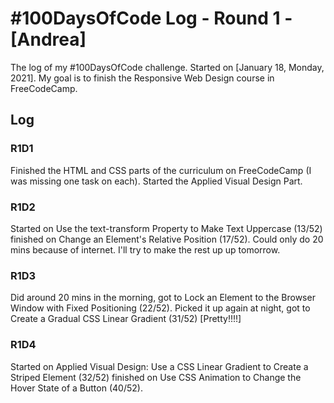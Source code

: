 # #100DaysOfCode Log - Round 1 - [Andrea]

The log of my #100DaysOfCode challenge. Started on [January 18, Monday, 2021]. My goal is to finish the Responsive Web Design course in FreeCodeCamp.

## Log

### R1D1 
Finished the HTML and CSS parts of the curriculum on FreeCodeCamp (I was missing one task on each). Started the Applied Visual Design Part.

### R1D2
Started on Use the text-transform Property to Make Text Uppercase (13/52) finished on Change an Element's Relative Position (17/52). Could only do 20 mins because of internet. I'll try to make the rest up up tomorrow.

### R1D3
Did around 20 mins in the morning, got to Lock an Element to the Browser Window with Fixed Positioning (22/52). Picked it up again at night, got to Create a Gradual CSS Linear Gradient (31/52) [Pretty!!!!]

### R1D4
Started on Applied Visual Design: Use a CSS Linear Gradient to Create a Striped Element (32/52) finished on Use CSS Animation to Change the Hover State of a Button (40/52). 
